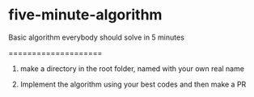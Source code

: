 five-minute-algorithm
=====================

Basic algorithm everybody should solve in 5 minutes

====================
1. make a directory in the root folder, named with your own real name

2. Implement the algorithm using your best codes and then make a PR
